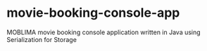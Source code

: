 # movie-booking-console-app
MOBLIMA movie booking console application written in Java using Serialization for Storage
